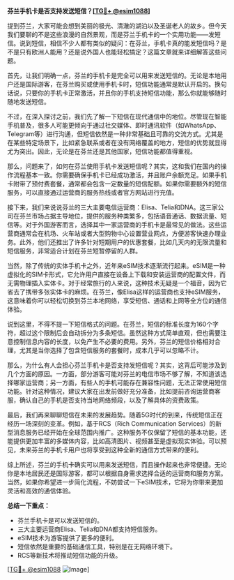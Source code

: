 **芬兰手机卡是否支持发送短信？[[TG💪+ @esim1088](https://t.me/s/esim1088)]**

提到芬兰，大家可能会想到美丽的极光、清澈的湖泊以及圣诞老人的故乡。但今天我们要聊的不是这些浪漫的自然景观，而是芬兰手机卡的一个实用功能——发短信。说到短信，相信不少人都有类似的疑问：在芬兰，手机卡真的能发短信吗？是不是只有欧洲人能用？还是说外国人也能轻松搞定？这篇文章就来详细解答这些问题。

首先，让我们明确一点，芬兰的手机卡是完全可以用来发送短信的。无论是本地用户还是国际游客，在芬兰购买或使用手机卡时，短信功能通常是默认开启的。换句话说，只要你的手机卡正常激活，并且你的手机支持短信功能，那么你就能够随时随地发送短信。

不过，在深入探讨之前，我们先了解一下短信在现代通信中的地位。尽管现在智能手机普及，很多人可能更倾向于通过社交媒体、即时通讯软件（如WhatsApp、Telegram等）进行沟通，但短信依然是一种非常基础且可靠的交流方式。尤其是在某些特定场景下，比如紧急联系或者在没有网络覆盖的地方，短信的优势就显得尤为突出。因此，无论是在芬兰还是其他国家，短信功能都值得重视。

那么，问题来了，如何在芬兰使用手机卡发送短信呢？其实，这和我们在国内的操作流程基本一致。你需要确保手机卡已经成功激活，并且账户余额充足。如果手机卡附带了预付费套餐，通常都会包含一定数量的短信配额。如果你需要额外的短信服务，可以直接通过运营商的服务热线或者官方网站进行充值。

接下来，我们来说说芬兰的三大主要电信运营商：Elisa、Telia和DNA。这三家公司在芬兰市场占据主导地位，提供的服务种类繁多，包括语音通话、数据流量、短信等。对于外国游客而言，选择其中一家运营商的手机卡是最常见的做法。这些运营商通常会在机场、火车站或者大型购物中心设置营业网点，方便游客快速办理业务。此外，他们还推出了许多针对短期用户的优惠套餐，比如几天内的无限流量和短信服务，非常适合计划在芬兰短暂停留的人群。

当然，除了传统的实体手机卡之外，近年来eSIM技术逐渐流行起来。eSIM是一种虚拟化的SIM卡形式，它允许用户直接在设备上下载和安装运营商的配置文件，而无需物理插入实体卡。对于经常旅行的人来说，这种技术无疑是一个福音，因为它省去了携带多张实体卡的麻烦。在芬兰，像Elisa这样的运营商也支持eSIM服务，这意味着你可以轻松切换到芬兰本地网络，享受短信、通话和上网等全方位的通信体验。

说到这里，不得不提一下短信格式的问题。在芬兰，短信的标准长度为160个字符，超过这个限制后会自动拆分为多条短信。虽然这种方式简单直观，但也需要注意控制信息内容的长度，以免产生不必要的费用。另外，芬兰的短信价格相对合理，尤其是当你选择了包含短信服务的套餐时，成本几乎可以忽略不计。

那么，为什么有人会担心芬兰手机卡是否支持发短信呢？其实，这背后可能涉及到几个方面的原因。一方面，部分游客可能对芬兰的电信市场不够了解，不知道该选择哪家运营商；另一方面，有些人的手机可能存在兼容性问题，无法正常使用短信功能。针对这种情况，建议大家在出发前做好充分准备，比如提前咨询运营商客服，确认自己的手机是否支持当地网络频段，以及了解具体的资费政策。

最后，我们再来聊聊短信在未来的发展趋势。随着5G时代的到来，传统短信正在经历一场深刻的变革。例如，基于RCS（Rich Communication Services）的新型消息服务已经开始在全球范围内推广。这种服务不仅保留了短信的基本功能，还能提供更加丰富的多媒体内容，比如高清图片、视频甚至是虚拟现实体验。可以预见，未来芬兰的手机卡用户也将享受到这种全新的通信方式带来的便利。

综上所述，芬兰的手机卡确实可以用来发送短信，而且操作起来也非常便捷。无论你是本地居民还是国际游客，都可以根据自身需求选择合适的运营商和服务方案。当然，如果你希望进一步简化流程，不妨尝试一下eSIM技术，它将为你带来更加灵活和高效的通信体验。

**总结一下重点：**
- 芬兰手机卡是可以发送短信的。
- 三大主要运营商Elisa、Telia和DNA都支持短信服务。
- eSIM技术为游客提供了更多的便利。
- 短信依然是重要的基础通信工具，特别是在无网络环境下。
- RCS等新技术将推动短信功能的升级。

[[TG💪+ @esim1088](https://t.me/s/esim1088) ![Image](https://i.postimg.cc/4NQfJmqS/Snipaste-2025-05-13-00-14-12.png)]